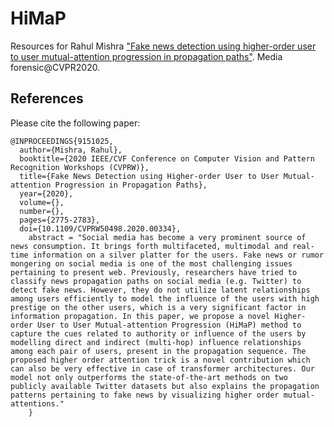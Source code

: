 # HiMaP
Resources for Rahul Mishra ["Fake news detection using higher-order user to user mutual-attention progression in propagation paths"](http://openaccess.thecvf.com/content_CVPRW_2020/papers/w39/Mishra_Fake_News_Detection_Using_Higher-Order_User_to_User_Mutual-Attention_Progression_CVPRW_2020_paper.pdf). Media forensic@CVPR2020.  
## References
Please cite the following paper:
~~~~
@INPROCEEDINGS{9151025,
  author={Mishra, Rahul},
  booktitle={2020 IEEE/CVF Conference on Computer Vision and Pattern Recognition Workshops (CVPRW)}, 
  title={Fake News Detection using Higher-order User to User Mutual-attention Progression in Propagation Paths}, 
  year={2020},
  volume={},
  number={},
  pages={2775-2783},
  doi={10.1109/CVPRW50498.2020.00334},
    abstract = "Social media has become a very prominent source of news consumption. It brings forth multifaceted, multimodal and real-time information on a silver platter for the users. Fake news or rumor mongering on social media is one of the most challenging issues pertaining to present web. Previously, researchers have tried to classify news propagation paths on social media (e.g. Twitter) to detect fake news. However, they do not utilize latent relationships among users efficiently to model the influence of the users with high prestige on the other users, which is a very significant factor in information propagation. In this paper, we propose a novel Higher-order User to User Mutual-attention Progression (HiMaP) method to capture the cues related to authority or influence of the users by modelling direct and indirect (multi-hop) influence relationships among each pair of users, present in the propagation sequence. The proposed higher order attention trick is a novel contribution which can also be very effective in case of transformer architectures. Our model not only outperforms the state-of-the-art methods on two publicly available Twitter datasets but also explains the propagation patterns pertaining to fake news by visualizing higher order mutual-attentions."
    }
~~~~
